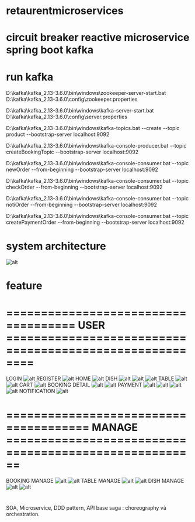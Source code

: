 # retaurentmicroservices
# circuit breaker reactive microservice spring boot kafka
# run kafka
D:\kafka\kafka_2.13-3.6.0\bin\windows\zookeeper-server-start.bat D:\kafka\kafka_2.13-3.6.0\config\zookeeper.properties

D:\kafka\kafka_2.13-3.6.0\bin\windows\kafka-server-start.bat D:\kafka\kafka_2.13-3.6.0\config\server.properties

D:\kafka\kafka_2.13-3.6.0\bin\windows\kafka-topics.bat --create --topic product --bootstrap-server localhost:9092

D:\kafka\kafka_2.13-3.6.0\bin\windows\kafka-console-producer.bat --topic createBookingTopic --bootstrap-server localhost:9092

D:\kafka\kafka_2.13-3.6.0\bin\windows\kafka-console-consumer.bat --topic newOrder --from-beginning --bootstrap-server localhost:9092

D:\kafka\kafka_2.13-3.6.0\bin\windows\kafka-console-consumer.bat --topic checkOrder --from-beginning --bootstrap-server localhost:9092

D:\kafka\kafka_2.13-3.6.0\bin\windows\kafka-console-consumer.bat --topic notiOrder --from-beginning --bootstrap-server localhost:9092


D:\kafka\kafka_2.13-3.6.0\bin\windows\kafka-console-consumer.bat --topic createPaymentOrder --from-beginning --bootstrap-server localhost:9092

# system architecture
![alt](./arch.png)
# feature
# ==================================== USER ========================================================
LOGIN
![alt](./feature/login.png)
REGISTER
![alt](./feature/register.png)
HOME
![alt](./feature/home.png)
DISH
![alt](./feature/search_dish.png)
![alt](./feature/dish_detail.png)
![alt](./feature/dish_comment.png)
TABLE
![alt](./feature/search_table_freetime.png)
![alt](./feature/table_detail.png)
CART
![alt](./feature/cart.png)
BOOKING DETAIL
![alt](./feature/booking_schedule.png)
![alt](./feature/booking-detail.png)
PAYMENT
![alt](./feature/infor_booking_payment.png)
![alt](./feature/payment_order.png)
![alt](./feature/payment_success.png)
![alt](./feature/payment_error.png)
NOTIFICATION
![alt](./feature/noti_order_mail.png)
# ====================================== MANAGE ======================================================
BOOKING MANAGE
![alt](./feature/manage_list_booking.png)
![alt](./feature/booking-manage.png)
TABLE MANAGE
![alt](./feature/manage_list_table.png)
![alt](./feature/manage_table_detail.png)
DISH MANAGE
![alt](./feature/manage_list_dish.png)
![alt](./feature/manage_dish_detail.png)
<!-- VOUCHER MANAGE
![alt](./feature/) -->
# 
 SOA, Microservice, DDD pattern, API base
 saga : choreography và orchestration.